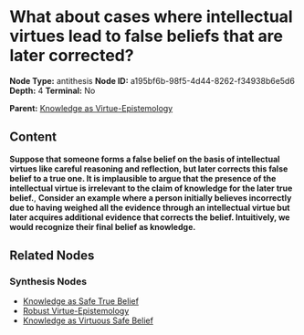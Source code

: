 # What about cases where intellectual virtues lead to false beliefs that are later corrected?

**Node Type:** antithesis
**Node ID:** a195bf6b-98f5-4d44-8262-f34938b6e5d6
**Depth:** 4
**Terminal:** No

**Parent:** [Knowledge as Virtue-Epistemology](knowledge-as-virtue-epistemology-synthesis-72b2ebb8-972b-445b-bcc0-4aa0f854e7a4.md)

## Content

**Suppose that someone forms a false belief on the basis of intellectual virtues like careful reasoning and reflection, but later corrects this false belief to a true one. It is implausible to argue that the presence of the intellectual virtue is irrelevant to the claim of knowledge for the later true belief.**, **Consider an example where a person initially believes incorrectly due to having weighed all the evidence through an intellectual virtue but later acquires additional evidence that corrects the belief. Intuitively, we would recognize their final belief as knowledge.**

## Related Nodes

### Synthesis Nodes

- [Knowledge as Safe True Belief](knowledge-as-safe-true-belief-synthesis-9d86903e-c39c-4088-8c8a-755b34a33276.md)
- [Robust Virtue-Epistemology](robust-virtue-epistemology-synthesis-a937142d-528a-46db-8c04-6b0a219a2303.md)
- [Knowledge as Virtuous Safe Belief](knowledge-as-virtuous-safe-belief-synthesis-2aa16cc7-832d-4557-bc28-173980e88dbc.md)
